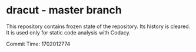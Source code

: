 # dracut - master branch

This repository contains frozen state of the repository.
Its history is cleared. It is used only for static code
analysis with Codacy.

Commit Time: 1702012774